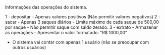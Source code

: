 Informações das operações do sistema.

1 - depositar
    - Apenas valores positivos (Não permitir valores negativos)
2 - sacar
    - Apenas 3 saques diários
    - Limite máximo de cada saque de 500,00 por saque
    - Não permitir saque com saldo zerado.
3 - extrato
    - Armazenar as operações
    - Apresentar o valor formatado: "R$ 1000,00"

* O sistema vai contar com apenas 1 usuário (não se preocupar com outros usuários)